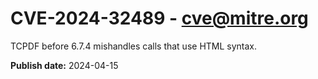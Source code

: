 # CVE-2024-32489 - cve@mitre.org

TCPDF before 6.7.4 mishandles calls that use HTML syntax.

**Publish date:** 2024-04-15
